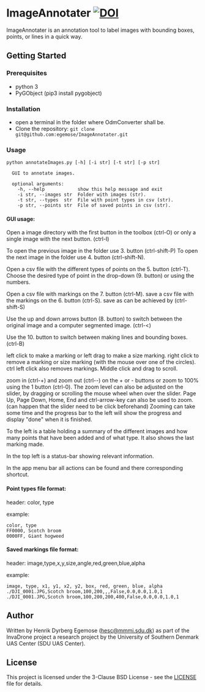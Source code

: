 # ImageAnnotater [![DOI](https://zenodo.org/badge/105534228.svg)](https://zenodo.org/badge/latestdoi/105534228)

ImageAnnotater is an annotation tool to label images with bounding boxes, points, or lines in a quick way.

## Getting Started

### Prerequisites

* python 3
* PyGObject (pip3 install pygobject)

### Installation

* open a terminal in the folder where OdmConverter shall be.
* Clone the repository:  `git clone git@github.com:egemose/ImageAnnotater.git`

### Usage

```
python annotateImages.py [-h] [-i str] [-t str] [-p str]

  GUI to annotate images.

  optional arguments:
    -h, --help            show this help message and exit
    -i str, --images str  Folder with images (str).
    -t str, --types  str  File with point types in csv (str).
    -p str, --points str  File of saved points in csv (str).
```

#### GUI usage:

Open a image directory with the first button in the toolbox (ctrl-O)
or only a single image with the next button. (ctrl-I)

To open the previous image in the folder use 3. button (ctrl-shift-P)
To open the next image in the folder use 4. button (ctrl-shift-N).

Open a csv file with the different types of points on the 5. button (ctrl-T).
Choose the desired type of point in the drop-down (9. button) or using the
numbers.

Open a csv file with markings on the 7. button (ctrl-M).
save a csv file with the markings on the 6. button (ctrl-S).
save as can be achieved by (ctrl-shift-S)

Use the up and down arrows button (8. button) to switch between the original
 image and a computer segmented image. (ctrl-<)

Use the 10. button to switch between making lines and bounding boxes. (ctrl-B)

left click to make a marking or left drag to make a size marking.
right click to remove a marking or size marking (with the mouse over one of the circles).
ctrl left click also removes markings.
Middle click and drag to scroll.

zoom in (ctrl-+) and zoom out (ctrl--) on the + or - buttons or zoom to 100%
 using the 1 button (ctrl-0).
The zoom level can also be adjusted on the slider, by dragging or scrolling
the mouse wheel when over the slider.
Page Up, Page Down, Home, End and ctrl-arrow-key can also be used to zoom.
(can happen that the slider need to be click beforehand)
Zooming can take some time and the progress bar to the left will show the
progress and display "done" when it is finished.

To the left is a table holding a summary of the different images and
how many points that have been added and of what type.
It also shows the last marking made.

In the top left is a status-bar showing relevant information.

In the app menu bar all actions can be found and there corresponding
shortcut.

#### Point types file format:
header: color, type

example:
```
color, type
FF0000, Scotch broom
0000FF, Giant hogweed
```

#### Saved markings file format:
header: image,type,x,y,size,angle,red,green,blue,alpha

example:
```
image, type, x1, y1, x2, y2, box, red, green, blue, alpha
./DJI_0001.JPG,Scotch broom,100,200,,,False,0.0,0.0,1.0,1
./DJI_0001.JPG,Scotch broom,100,200,200,400,False,0.0,0.0,1.0,1
```

## Author

Written by Henrik Dyrberg Egemose (hesc@mmmi.sdu.dk) as part of the InvaDrone project a research project by the University of Southern Denmark UAS Center (SDU UAS Center).

## License

This project is licensed under the 3-Clause BSD License - see the [LICENSE](LICENSE) file for details.
